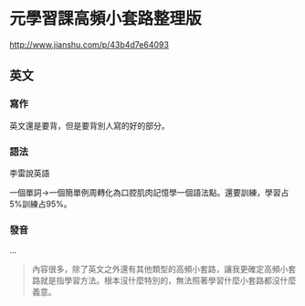 # 元學習課高頻小套路整理版

http://www.jianshu.com/p/43b4d7e64093

## 英文

### 寫作

英文還是要背，但是要背別人寫的好的部分。

### 語法

李雷說英語

一個單詞->一個簡單例周轉化為口腔肌肉記憶學一個語法點。還要訓練，學習占5%訓練占95%。

### 發音

…



> 內容很多，除了英文之外還有其他類型的高頻小套路，讓我更確定高頻小套路就是指學習方法。根本沒什麼特別的，無法照著學習什麼小套路都沒什麼義意。